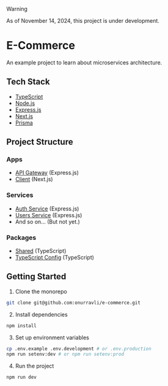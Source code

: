 > [!WARNING]
> As of November 14, 2024, this project is under development.

# E-Commerce

An example project to learn about microservices architecture.

## Tech Stack

- [TypeScript](https://www.typescriptlang.org/)
- [Node.js](https://nodejs.org/)
- [Express.js](https://expressjs.com/)
- [Next.js](https://nextjs.org/)
- [Prisma](https://www.prisma.io/)

## Project Structure

### Apps

- [API Gateway](./apps/api) (Express.js)
- [Client](./apps/client) (Next.js)

### Services

- [Auth Service](./services/auth) (Express.js)
- [Users Service](./services/users) (Express.js)
- And so on... (But not yet.)

### Packages

- [Shared](./packages/shared) (TypeScript)
- [TypeScript Config](./packages/typescript) (TypeScript)

## Getting Started

1. Clone the monorepo

```bash
git clone git@github.com:onurravli/e-commerce.git
```

2. Install dependencies

```bash
npm install
```

3. Set up environment variables

```bash
cp .env.example .env.development # or .env.production
npm run setenv:dev # or npm run setenv:prod
```

4. Run the project

```bash
npm run dev
```
